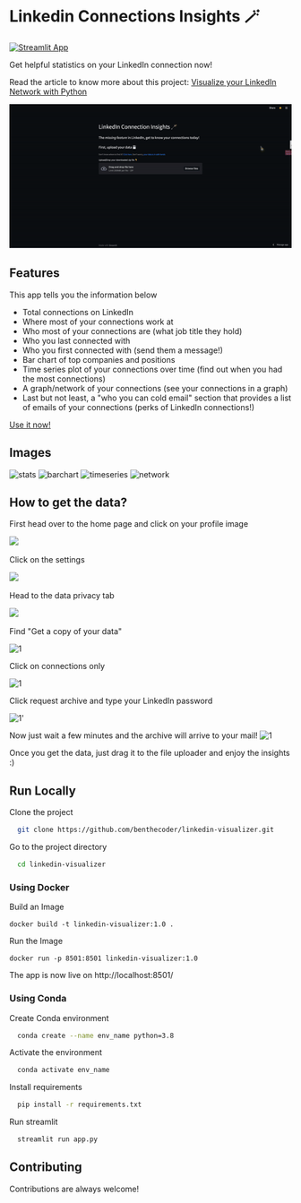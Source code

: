# Linkedin Connections Insights 🪄

[![Streamlit App](https://static.streamlit.io/badges/streamlit_badge_black_white.svg)](https://share.streamlit.io/benthecoder/linkedin-visualizer/main/app.py)

Get helpful statistics on your LinkedIn connection now!

Read the article to know more about this project: [Visualize your LinkedIn Network with Python](https://medium.com/bitgrit-data-science-publication/visualize-your-linkedin-network-with-python-59a213786c4)

![streamlit app gif](media/app.gif)

## Features

This app tells you the information below

- Total connections on LinkedIn
- Where most of your connections work at
- Who most of your connections are (what job title they hold)
- Who you last connected with
- Who you first connected with (send them a message!)
- Bar chart of top companies and positions
- Time series plot of your connections over time (find out when you had the most connections)
- A graph/network of your connections (see your connections in a graph)
- Last but not least, a "who you can cold email" section that provides a list of emails of your connections (perks of LinkedIn connections!)

[Use it now!](https://share.streamlit.io/benthecoder/linkedin-visualizer/main/app.py)

## Images

![stats](media/app/stats.png)
![barchart](media/app/barchart.png)
![timeseries](media/app/timeseries.png)
![network](media/app/network.png)

## How to get the data?

First head over to the home page and click on your profile image

<img src="media/guide/1.png" width="400">

Click on the settings

<img src="media/guide/2.png" height="400">

Head to the data privacy tab

<img src="media/guide/3.png" height="400">

Find "Get a copy of your data"

![1](media/guide/4.png)

Click on connections only

![1](media/guide/5.png)

Click request archive and type your LinkedIn password

![1](media/guide/6.png)'

Now just wait a few minutes and the archive will arrive to your mail!
![1](media/guide/7.png)

Once you get the data, just drag it to the file uploader and enjoy the insights :)

## Run Locally

Clone the project

```bash
  git clone https://github.com/benthecoder/linkedin-visualizer.git
```

Go to the project directory

```bash
  cd linkedin-visualizer
```

### Using Docker

Build an Image
```
docker build -t linkedin-visualizer:1.0 .
```

Run the Image
```
docker run -p 8501:8501 linkedin-visualizer:1.0
```

The app is now live on http://localhost:8501/

### Using Conda
Create Conda environment

```bash
  conda create --name env_name python=3.8
```

Activate the environment

```bash
  conda activate env_name
```

Install requirements

```bash
  pip install -r requirements.txt
```

Run streamlit

```bash
  streamlit run app.py
```

## Contributing

Contributions are always welcome!
